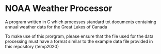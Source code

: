 # NOAA Weather Processor
A program written in C which processes standard txt documents containing annual weather data for the Great Lakes of Canada

To make use of this prorgram, please ensure that the file used for the data processing must have a format similar to the example data file provided in this repository (temp2020)
